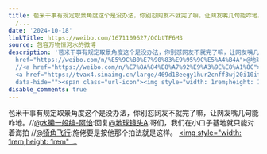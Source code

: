 ```yaml
---
title: 苞米干事有规定取景角度这个是没办法，你别怼网友不就完了嘛，让网友嘴几句能咋地。//@水獭一般编-阿怡:回复@地球镜头A:哥们，我们在小口子基地就只能对着海拍
  /...
date: '2024-10-18'
linkTitle: https://weibo.com/1671109627/OCbtTF6M3
source: 包容万物恒河水的微博
description: '苞米干事有规定取景角度这个是没办法，你别怼网友不就完了嘛，让网友嘴几句能咋地。//<a href="https://weibo.com/n/%E6%B0%B4%E7%8D%AD%E4%B8%80%E8%88%AC%E7%BC%96-%E9%98%BF%E6%80%A1">@水獭一般编-阿怡</a>:回复<a
  href="https://weibo.com/n/%E5%9C%B0%E7%90%83%E9%95%9C%E5%A4%B4A">@地球镜头A</a>:哥们，我们在小口子基地就只能对着海拍
  //<a href="https://weibo.com/n/%E7%8A%84%E8%A7%92%E9%A3%9E%E8%A1%8C">@犄角飞行</a>:施佬要是按他那个拍法就是这样。
  <a href="https://tvax4.sinaimg.cn/large/469d18eegy1hur2cnff3wj20i10iftbt.jpg" data-rsshub-image="href"
  data-hide=""><span class="url-icon"><img style="width: 1rem;height: 1rem" ...'
disable_comments: true
---
```

苞米干事有规定取景角度这个是没办法，你别怼网友不就完了嘛，让网友嘴几句能咋地。//<a href="https://weibo.com/n/%E6%B0%B4%E7%8D%AD%E4%B8%80%E8%88%AC%E7%BC%96-%E9%98%BF%E6%80%A1">@水獭一般编-阿怡</a>:回复<a href="https://weibo.com/n/%E5%9C%B0%E7%90%83%E9%95%9C%E5%A4%B4A">@地球镜头A</a>:哥们，我们在小口子基地就只能对着海拍 //<a href="https://weibo.com/n/%E7%8A%84%E8%A7%92%E9%A3%9E%E8%A1%8C">@犄角飞行</a>:施佬要是按他那个拍法就是这样。 <a href="https://tvax4.sinaimg.cn/large/469d18eegy1hur2cnff3wj20i10iftbt.jpg" data-rsshub-image="href" data-hide=""><span class="url-icon"><img style="width: 1rem;height: 1rem" ...